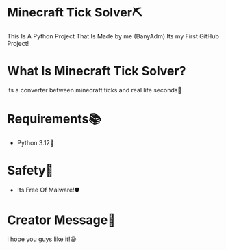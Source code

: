 # Minecraft Tick Solver⛏️
This Is A Python Project That Is Made by me (BanyAdm)
Its my First GitHub Project!

# What Is Minecraft Tick Solver?
its a converter between minecraft ticks and real life seconds🔢

# Requirements📚
- Python 3.12👾

# Safety👀
- Its Free Of Malware!🛡️

# Creator Message🔨
i hope you guys like it!😀
